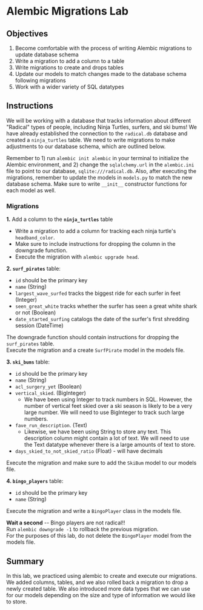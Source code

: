 
# Alembic Migrations Lab

## Objectives

1.  Become comfortable with the process of writing Alembic migrations to update database schema
2.  Write a migration to add a column to a table
3.  Write migrations to create and drops tables
4.  Update our models to match changes made to the database schema following migrations
5.  Work with a wider variety of SQL datatypes

## Instructions

We will be working with a database that tracks information about different "Radical" types of people, including Ninja Turtles, surfers, and ski bums!  We have already established the connection to the `radical.db` database and created a `ninja_turtles` table.  We need to write migrations to make adjustments to our database schema, which are outlined below.

Remember to 1) run `alembic init alembic` in your terminal to initialize the Alembic environment, and 2) change the `sqlalchemy.url` in the `alembic.ini` file to point to our database, `sqlite:///radical.db`.  Also, after executing the migrations, remember to update the models in `models.py` to match the new database schema.  Make sure to write `__init__` constructor functions for each model as well.

### Migrations

**1.** Add a column to the **`ninja_turtles`** table
- Write a migration to add a column for tracking each ninja turtle's `headband_color`.  
- Make sure to include instructions for dropping the column in the downgrade function.  
- Execute the migration with `alembic upgrade head`.
    
    
**2. `surf_pirates`** table:
- `id` should be the primary key
- `name` (String)
- `largest_wave_surfed` tracks the biggest ride for each surfer in feet (Integer)
- `seen_great_white` tracks whether the surfer has seen a great white shark or not (Boolean)
- `date_started_surfing` catalogs the date of the surfer's first shredding session (DateTime)
    
The downgrade function should contain instructions for dropping the `surf_pirates` table.  
Execute the migration and a create `SurfPirate` model in the models file.
    

**3. `ski_bums`** table:
- `id` should be the primary key
- `name` (String)
- `acl_surgery_yet` (Boolean)
- `vertical_skied`.  (BigInteger) 
    - We have been using Integer to track numbers in SQL.  However, the number of vertical feet skied over a ski season is likely to be a very large number.  We will need to use BigInteger to track such large numbers.
- `fave_run_description`. (Text) 
    - Likewise, we have been using String to store any text.  This description column might contain a lot of text.  We will need to use the Text datatype whenever there is a large amounts of text to store.
- `days_skied_to_not_skied_ratio` (Float) - will have decimals 
    
Execute the migration and make sure to add the `SkiBum` model to our models file.


**4. `bingo_players`** table:
- `id` should be the primary key
- `name` (String)
  
Execute the migration and write a `BingoPlayer` class in the models file.  
    
**Wait a second** -- Bingo players are not radical!!  
Run `alembic downgrade -1` to rollback the previous migration.  
For the purposes of this lab, do not delete the `BingoPlayer` model from the models file.

## Summary
In this lab, we practiced using alembic to create and execute our migrations. We added columns, tables, and we also rolled back a migration to drop a newly created table. We also introduced more data types that we can use for our models depending on the size and type of information we would like to store. 
